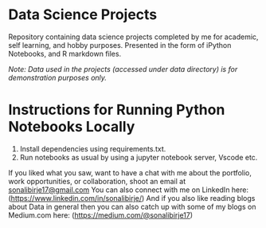 # Data Science Projects
Repository containing data science projects completed by me for academic, self learning, and hobby purposes. Presented in the form of iPython Notebooks, and R markdown files.

*Note: Data used in the projects (accessed under data directory) is for demonstration purposes only.*


# Instructions for Running Python Notebooks Locally

1. Install dependencies using requirements.txt.
2. Run notebooks as usual by using a jupyter notebook server, Vscode etc.

If you liked what you saw, want to have a chat with me about the portfolio, work opportunities, or collaboration, shoot an email at sonalibirje17@gmail.com 
You can also connect with me on LinkedIn here: (https://www.linkedin.com/in/sonalibirje/)
And if you also like reading blogs about Data in general then you can also catch up with some of my blogs on Medium.com here: (https://medium.com/@sonalibirje17)

